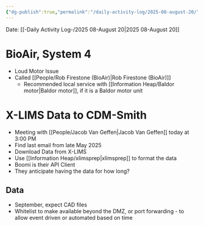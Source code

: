 ```yaml
---
{"dg-publish":true,"permalink":"/daily-activity-log/2025-08-august-20/","noteIcon":"","created":"2025-08-20T12:56:28.582-05:00"}
---
```


Date: [[-Daily Activity Log-/2025 08-August 20\|2025 08-August 20]]

# BioAir, System 4
- Loud Motor Issue
- Called [[People/Rob Firestone (BioAir)\|Rob Firestone (BioAir)]]
	- Recommended local service with [[Information Heap/Baldor motor\|Baldor motor]], if it is a Baldor motor unit 

# X-LIMS Data to CDM-Smith
- Meeting with [[People/Jacob Van Geffen\|Jacob Van Geffen]] today at 3:00 PM
- Find last email from late May 2025
- Download Data from X-LIMS
- Use [[Information Heap/xlimsprep\|xlimsprep]] to format the data
- Boomi is their API Client
- They anticipate having the data for how long? 
## Data
- September, expect CAD files
- Whitelist to make available beyond the DMZ, or port forwarding - to allow event driven or automated based on time
